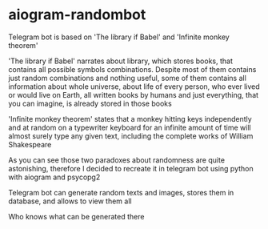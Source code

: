 # aiogram-randombot
Telegram bot is based on 'The library if Babel' and 'Infinite monkey theorem'

'The library if Babel' narrates about library, which stores books, that contains all possible symbols combinations. Despite most of them contains just random combinations and nothing useful, some of them contains all information about whole universe, about life of every person, who ever lived or would live on Earth, all written books by humans and just everything, that you can imagine, is already stored in those books

'Infinite monkey theorem' states that a monkey hitting keys independently and at random on a typewriter keyboard for an infinite amount of time will almost surely type any given text, including the complete works of William Shakespeare

As you can see those two paradoxes about randomness are quite astonishing, therefore I decided to recreate it in telegram bot using python with aiogram and psycopg2

Telegram bot can generate random texts and images, stores them in database, and allows to view them all

Who knows what can be generated there
